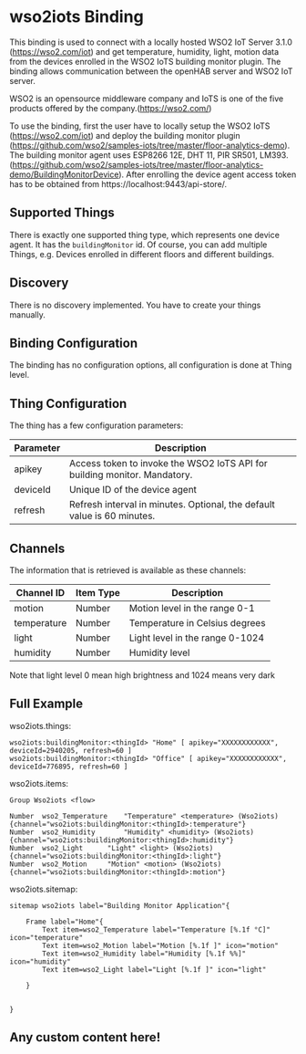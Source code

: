 # wso2iots Binding

This binding is used to connect with a locally hosted WSO2 IoT Server 3.1.0 (https://wso2.com/iot) and get temperature, humidity, light, motion data from the devices enrolled in the WSO2 IoTS building monitor plugin. The binding allows communication between the openHAB server and WSO2 IoT server.

WSO2 is an opensource middleware company and IoTS is one of the five products offered by the company.(https://wso2.com/)

To use the binding, first the user have to locally setup the WSO2 IoTS (https://wso2.com/iot) and deploy the building monitor plugin (https://github.com/wso2/samples-iots/tree/master/floor-analytics-demo). The building monitor agent uses ESP8266 12E, DHT 11, PIR SR501, LM393. (https://github.com/wso2/samples-iots/tree/master/floor-analytics-demo/BuildingMonitorDevice). After enrolling the device agent access token has to be obtained from https://localhost:9443/api-store/.

## Supported Things

There is exactly one supported thing type, which represents one device agent. It has the `buildingMonitor` id. Of course, you can add multiple Things, e.g. Devices enrolled in different floors and different buildings.

## Discovery

There is no discovery implemented. You have to create your things manually.

## Binding Configuration

The binding has no configuration options, all configuration is done at Thing level.

## Thing Configuration

The thing has a few configuration parameters:

| Parameter | Description                                                              |
|-----------|------------------------------------------------------------------------- |
| apikey    | Access token to invoke the WSO2 IoTS API for building monitor. Mandatory. |
| deviceId  | Unique ID of the device agent |
| refresh   | Refresh interval in minutes. Optional, the default value is 60 minutes.  |

## Channels

The information that is retrieved is available as these channels:


| Channel ID | Item Type    | Description              |
|------------|--------------|------------------------- |
| motion | Number | Motion level in the range 0-1 |
| temperature | Number | Temperature in Celsius degrees |
| light | Number | Light level in the range 0-1024|
| humidity | Number | Humidity level |

Note that light level 0 mean high brightness and 1024 means very dark

## Full Example

wso2iots.things:

```
wso2iots:buildingMonitor:<thingId> "Home" [ apikey="XXXXXXXXXXXX", deviceId=2940205, refresh=60 ]
wso2iots:buildingMonitor:<thingId> "Office" [ apikey="XXXXXXXXXXXX", deviceId=776895, refresh=60 ]
```

wso2iots.items:

```
Group Wso2iots <flow>

Number	wso2_Temperature	"Temperature" <temperature> (Wso2iots) {channel="wso2iots:buildingMonitor:<thingId>:temperature"}
Number	wso2_Humidity		"Humidity" <humidity> (Wso2iots) {channel="wso2iots:buildingMonitor:<thingId>:humidity"}
Number	wso2_Light		"Light" <light> (Wso2iots) {channel="wso2iots:buildingMonitor:<thingId>:light"}
Number	wso2_Motion		"Motion" <motion> (Wso2iots) {channel="wso2iots:buildingMonitor:<thingId>:motion"}

```

wso2iots.sitemap:

```
sitemap wso2iots label="Building Monitor Application"{

	Frame label="Home"{
		Text item=wso2_Temperature label="Temperature [%.1f °C]" icon="temperature"
		Text item=wso2_Motion label="Motion [%.1f ]" icon="motion"
		Text item=wso2_Humidity label="Humidity [%.1f %%]" icon="humidity"
		Text item=wso2_Light label="Light [%.1f ]" icon="light"
		
	}


}

```


## Any custom content here!


